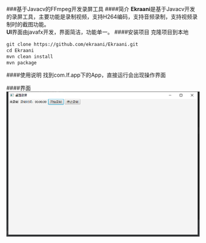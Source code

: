 ###基于Javacv的FFmpeg开发录屏工具
####简介
<b>Ekraani</b>是基于Javacv开发的录屏工具，主要功能是录制视频，支持H264编码，支持音频录制，支持视频录制时的截图功能。</br>
<b>UI</b>界面由javafx开发，界面简洁，功能单一。
####安装项目
克隆项目到本地
```
git clone https://github.com/ekraani/Ekraani.git
cd Ekraani
mvn clean install
mvn package
```
####使用说明
找到com.lf.app下的App，直接运行会出现操作界面

####界面
![测试](./docs/ui.png)